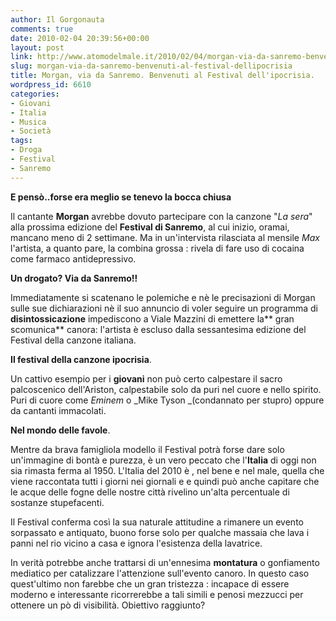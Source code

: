 ```yaml
---
author: Il Gorgonauta
comments: true
date: 2010-02-04 20:39:56+00:00
layout: post
link: http://www.atomodelmale.it/2010/02/04/morgan-via-da-sanremo-benvenuti-al-festival-dellipocrisia/
slug: morgan-via-da-sanremo-benvenuti-al-festival-dellipocrisia
title: Morgan, via da Sanremo. Benvenuti al Festival dell'ipocrisia.
wordpress_id: 6610
categories:
- Giovani
- Italia
- Musica
- Società
tags:
- Droga
- Festival
- Sanremo
---
```


**E pensò..forse era meglio se tenevo la bocca chiusa**![![](http://www.atomodelmale.it/wp-content/uploads/2010/02/Morgan-202x300.jpg)](http://www.atomodelmale.it/wp-content/uploads/2010/02/Morgan.jpg)

Il cantante **Morgan** avrebbe dovuto partecipare con la canzone "_La sera_"  alla prossima edizione del **Festival di Sanremo**, al cui inizio, oramai, mancano meno di 2 settimane. Ma in un'intervista rilasciata al mensile _Max_ l'artista, a quanto pare, la combina grossa : rivela di fare uso di cocaina come farmaco antidepressivo.

**Un drogato? Via da Sanremo!!**

Immediatamente si scatenano le polemiche e nè le precisazioni di Morgan sulle sue dichiarazioni nè il suo annuncio di voler seguire un programma di **disintossicazione** impediscono a Viale Mazzini di emettere la** gran scomunica** canora: l'artista è escluso dalla sessantesima edizione del Festival della canzone italiana.

<!-- more -->


**Il festival della canzone ipocrisia**.

Un cattivo esempio per i **giovani** non può certo calpestare il sacro palcoscenico dell'Ariston, calpestabile solo da puri nel cuore e nello spirito. Puri di cuore come _Eminem_ o _Mike Tyson _(condannato per stupro) oppure da cantanti immacolati.

**Nel mondo delle favole**.

Mentre da brava famigliola modello il Festival potrà forse dare solo un'immagine di bontà e purezza, è un vero peccato che l'**Italia** di oggi non sia rimasta ferma al 1950. L'Italia del 2010 è , nel bene e nel male, quella che viene raccontata tutti i giorni nei giornali e e quindi può anche capitare che le acque delle fogne delle nostre città rivelino un'alta percentuale di sostanze stupefacenti.

Il Festival conferma così la sua naturale attitudine a rimanere un evento sorpassato e antiquato, buono forse solo per qualche massaia che lava i panni nel rio vicino a casa e ignora l'esistenza della lavatrice.

In verità potrebbe anche trattarsi di un'ennesima **montatura** o gonfiamento mediatico per catalizzare l'attenzione sull'evento canoro. In questo caso quest'ultimo non farebbe che un gran tristezza : incapace di essere moderno e interessante ricorrerebbe a tali simili e penosi mezzucci per ottenere un pò di visibilità. Obiettivo raggiunto?
